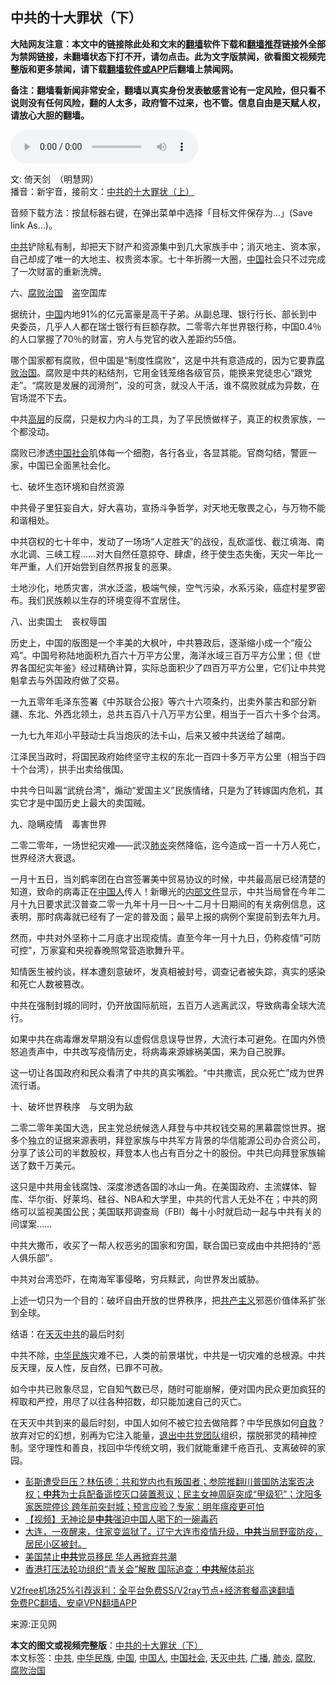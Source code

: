  <h2>中共的十大罪状（下）</h2> <p class="notice"><b>大陆网友注意：本文中的链接除此处和文末的<a href="https://github.com/bannedbook/fanqiang" >翻墙</a>软件下载和<a href="https://github.com/killgcd/justmysocks/blob/master/README.md">翻墙推荐</a>链接外全部为禁网链接，未翻墙状态下打不开，请勿点击。此为文字版禁闻，欲看图文视频完整版和更多禁闻，请下载<a href="https://github.com/bannedbook/fanqiang">翻墙软件或APP</a>后翻墙上禁闻网。</p><p>备注：翻墙看新闻非常安全，翻墙以真实身份发表敏感言论有一定风险，但只看不说则没有任何风险，翻的人太多，政府管不过来，也不管。信息自由是天赋人权，请放心大胆的翻墙。</b></p>  <div class="entry"> <p></p> <p><audio controls="controls"><source src="https://www.zhengjian.org/sites/default/files/files/2020/12/zjgb-zg10b.mp3" type="audio/mpeg" /></audio></p> <p>文: 倚天剑　（明慧网）<br /> 播音：新宇音，接前文：<a href="https://www.bannedbook.org/bnews/cbnews/20201230/1457828.html">中共的十大罪状（上）</a></p> <p>音频下载方法：按鼠标器右键，在弹出菜单中选择「目标文件保存为…」(Save link As&#8230;)。</p> <p><a href="https://www.bannedbook.org/bnews/tag/%e4%b8%ad%e5%85%b1/" class="st_tag internal_tag" rel="tag" title="标签 中共 下的日志">中共</a>铲除私有制，却把天下财产和资源集中到几大家族手中；消灭地主、资本家，自己却成了唯一的大地主、权贵资本家。七十年折腾一大圈，<span class='wp_keywordlink_affiliate'><a href="https://www.bannedbook.org/" title="中国" target="_blank">中国</a></span>社会只不过完成了一次财富的重新洗牌。</p> <p>六、<a href="https://www.bannedbook.org/bnews/tag/%e8%85%90%e8%b4%a5/" class="st_tag internal_tag" rel="tag" title="标签 腐败 下的日志">腐败</a><span class='wp_keywordlink'><a href="https://www.bannedbook.org/forum24/topic8925.html" title="《治国大道》" target="_blank">治国</a></span>　盗空国库</p> <p>据统计，<a href="https://www.bannedbook.org/bnews/tag/%E4%B8%AD%E5%9B%BD/" class="st_tag internal_tag" rel="tag" title="标签 中国 下的日志">中国</a>内地91%的亿元富豪是高干子弟。从副总理、银行行长、部长到中央委员，几乎人人都在瑞士银行有巨额存款。二零零六年世界银行称，中国0.4％的人口掌握了70％的财富，穷人与党官的收入差距约55倍。</p> <p>哪个国家都有腐败，但中国是“制度性腐败”，这是中共有意造成的，因为它要靠<a href="https://www.bannedbook.org/bnews/tag/%e8%85%90%e8%b4%a5%e6%b2%bb%e5%9b%bd/" class="st_tag internal_tag" rel="tag" title="标签 腐败治国 下的日志">腐败治国</a>。腐败是中共的粘结剂，它用金钱笼络各级官员，能换来党徒忠心“跟党走”。“腐败是发展的润滑剂”，没的可贪，就没人干活，谁不腐败就成为异数，在官场混不下去。</p> <p>中共<span class='wp_keywordlink_affiliate'><a href="https://www.bannedbook.org/bnews/ccpdope/" title="中共高层内幕" target="_blank">高层</a></span>的反腐，只是权力内斗的工具，为了平民愤做样子，真正的权贵家族，一个都没动。</p>  <p>腐败已渗透<a href="https://www.bannedbook.org/bnews/tag/%e4%b8%ad%e5%9b%bd%e7%a4%be%e4%bc%9a/" class="st_tag internal_tag" rel="tag" title="标签 中国社会 下的日志">中国社会</a>肌体每一个细胞，各行各业，各显其能。官商勾结，警匪一家，中国已全面黑社会化。</p> <p>七、破坏生态环境和自然资源</p> <p>中共骨子里狂妄自大，好大喜功，宣扬斗争哲学，对天地无敬畏之心，与万物不能和谐相处。</p> <p>中共窃权的七十年中，发动了一场场“人定胜天”的战役，乱砍滥伐、截江填海、南水北调、三峡工程……对大自然任意掠夺、肆虐，终于使生态失衡，天灾一年比一年严重，人们开始尝到自然界报复的恶果。</p> <p>土地沙化，地质灾害，洪水泛滥，极端气候，空气污染，水系污染，癌症村星罗密布。我们民族赖以生存的环境变得不宜居住。</p> <p>八、出卖国土　丧权辱国</p> <p>历史上，中国的版图是一个丰美的大枫叶，中共篡政后，逐渐缩小成一个“瘦公鸡”。中国号称陆地面积九百六十万平方公里，海洋水域三百万平方公里；但《世界各国纪实年鉴》经过精确计算，实际总面积少了四百万平方公里，它们让中共党魁拿去与外国政府做了交易。</p> <p>一九五零年毛泽东签署《中苏联合公报》等六十六项条约，出卖外蒙古和部分新疆、东北、外西北领土，总共五百八十八万平方公里，相当于一百六十多个台湾。</p> <p>一九七九年邓小平鼓动士兵当炮灰的法卡山，后来又被中共送给了越南。</p>  <p>江泽民当政时，将国民政府始终坚守主权的东北一百四十多万平方公里（相当于四十个台湾），拱手出卖给俄国。</p> <p>中共今日叫嚣“武统台湾”，煽动“爱国主义”民族情绪，只是为了转嫁国内危机，其实它才是中国历史上最大的卖国贼。</p> <p>九、隐瞒疫情　毒害世界</p> <p>二零二零年，一场世纪灾难——武汉<a href="https://www.bannedbook.org/bnews/tag/%e8%82%ba%e7%82%8e/" class="st_tag internal_tag" rel="tag" title="标签 肺炎 下的日志">肺炎</a>突然降临，迄今造成一百一十万人死亡，世界经济大衰退。</p> <p>一月十五日，当刘鹤率团在白宫签署美中贸易协议的时候，中共最高层已经清楚的知道，致命的病毒正在<a href="https://www.bannedbook.org/bnews/tag/%e4%b8%ad%e5%9b%bd%e4%ba%ba/" class="st_tag internal_tag" rel="tag" title="标签 中国人 下的日志">中国人</a>传人！新曝光的<span class='wp_keywordlink'><a href="https://www.bannedbook.org/forum34/" title="中共内部文件 中共保密文件 解密文件" target="_blank">内部文件</a></span>显示，中共当局曾在今年二月十九日要求武汉普查二零一九年十月一日～十二月十日期间的有关病例信息，这表明，那时病毒就已经有了一定的普及面；最早上报的病例个案提前到去年九月。</p> <p>然而，中共对外坚称十二月底才出现疫情。直至今年一月十九日，仍称疫情“可防可控”，万家宴和央视春晚照常营造歌舞升平。</p> <p>知情医生被约谈，样本遭刻意破坏，发真相被封号，调查记者被失踪，真实的感染和死亡人数被篡改。</p> <p>中共在强制封城的同时，仍开放国际航班，五百万人逃离武汉，导致病毒全球大流行。</p> <p>如果中共在病毒爆发早期没有以虚假信息误导世界，大流行本可避免。在国内外愤怒追责声中，中共改写疫情历史，将病毒来源嫁祸美国，来为自己脱罪。</p>  <p>这一切让各国政府和民众看清了中共的真实嘴脸。“中共撒谎，民众死亡”成为世界流行语。</p> <p>十、破坏世界秩序　与文明为敌</p> <p>二零二零年美国大选，民主党总统候选人拜登与中共权钱交易的黑幕震惊世界。据多个独立的证据来源表明，拜登家族与中共军方背景的华信能源公司办合资公司，分享了该公司的半数股权，拜登本人也占有百分之十的股份。中共已向拜登家族输送了数千万美元。</p> <p>这只是中共用金钱腐蚀、深度渗透各国的冰山一角。在美国政府、主流媒体、智库、华尔街、好莱坞、硅谷、NBA和大学里，中共的代言人无处不在；中共的网络可以监视美国公民；美国联邦调查局（FBI）每十小时就启动一起与中共有关的间谍案……</p> <p>中共大撒币，收买了一帮人权恶劣的国家和穷国，联合国已变成由中共把持的“恶人俱乐部”。</p> <p>中共对台湾恐吓，在南海军事侵略，穷兵黩武，向世界发出威胁。</p> <p>上述一切只为一个目的：破坏自由开放的世界秩序，把<span class='wp_keywordlink'><a href="https://www.bannedbook.org/forum2/topic6177.html" title="《共产主义的终极目的》" target="_blank">共产主义</a></span>邪恶价值体系扩张到全球。</p> <p>结语：在<a href="https://www.bannedbook.org/bnews/tag/%e5%a4%a9%e7%81%ad%e4%b8%ad%e5%85%b1/" class="st_tag internal_tag" rel="tag" title="标签 天灭中共 下的日志">天灭中共</a>的最后时刻</p> <p>中共不除，<a href="https://www.bannedbook.org/bnews/tag/%E4%B8%AD%E5%8D%8E%E6%B0%91%E6%97%8F/" class="st_tag internal_tag" rel="tag" title="标签 中华民族 下的日志">中华民族</a>灾难不已，人类的前景堪忧，中共是一切灾难的总根源。中共反天理，反人性，反自然，已罪不可赦。</p>  <p>如今中共已败象尽显，它自知气数已尽，随时可能崩解，便对国内民众更加疯狂的榨取和严控，用尽了以往各种招数，却只能加速自己的灭亡。</p> <p>在天灭中共到来的最后时刻，中国人如何不被它拉去做陪葬？中华民族如何<span class='wp_keywordlink'><a href="https://www.bannedbook.org/forum5/topic42.html" title="萨斯、诚信与自救" target="_blank">自救</a></span>？放弃对它的幻想，别再为它注入能量，<span class='wp_keywordlink'><a href="http://tuidang.epochtimes.com/" title="退出中共党团队" target="_blank">退出中共党团队</a></span>组织，摆脱邪灵的精神控制。坚守理性和善良，找回中华传统文明，我们就能重建千疮百孔、支离破碎的家园。</p> <ul class='op-related-articles' title='相关阅读'> <li><a href='https://www.bannedbook.org/bnews/bannedvideo/20210102/1459747.html' target='_blank'>彭斯遭受巨压？林伍德：共和党内也有叛国者；参院推翻川普国防法案否决权；<b>中共</b>为士兵配备遥控灭口装置惹议；民主女神周庭突成“甲级犯”；沈阳多家医院停诊 跨年前突封城；预言应验？专家：明年瘟疫更可怕</a></li> <li><a href='https://www.bannedbook.org/bnews/comments/20210102/1459741.html' target='_blank'>【视频】无神论是<b>中共</b>强迫中国人喝下的一碗毒药</a></li> <li><a href='https://www.bannedbook.org/bnews/bannedvideo/20210102/1459727.html' target='_blank'>大连，一夜醒来，住家变监狱了。辽宁大连市疫情升级，<b>中共</b>当局野蛮防疫，居民小区被封。</a></li> <li><a href='https://www.bannedbook.org/bnews/bannedvideo/20210102/1459723.html' target='_blank'>美国禁止<b>中共</b>党员移民 华人再掀弃共潮</a></li> <li><a href='https://www.bannedbook.org/bnews/comments/20210102/1459716.html' target='_blank'>香港打压法轮功组织“青关会”解散 国际追查：<b>中共</b>解体前兆</a></li> </ul> <p class="texttj"> <a href="https://www.bannedbook.org/forum23/topic22702.html" target="_blank">V2free机场25%引荐返利：全平台免费SS/V2ray节点+经济套餐高速翻墙</a><br/> <a href="https://github.com/bannedbook/fanqiang/wiki/%E7%A6%81%E9%97%BB%E7%BD%91%E5%AE%89%E5%8D%93%E7%BF%BB%E5%A2%99%E6%96%B0%E9%97%BBAPP" target="_blank">免费PC翻墙、安卓VPN翻墙APP</a></p><p>来源:正见网</p><a name='sharetosocial'></a>       <div><b>本文的图文或视频完整版</b>：<a href='https://www.bannedbook.org/bnews/cbnews/20210102/1459704.html'>中共的十大罪状（下）</a></div>  </div><!--END ENTRY--> <div class="postfooter"> <div>本文标签：<a href="https://www.bannedbook.org/bnews/tag/%e4%b8%ad%e5%85%b1/" rel="tag">中共</a>, <a href="https://www.bannedbook.org/bnews/tag/%E4%B8%AD%E5%8D%8E%E6%B0%91%E6%97%8F/" rel="tag">中华民族</a>, <a href="https://www.bannedbook.org/bnews/tag/%E4%B8%AD%E5%9B%BD/" rel="tag">中国</a>, <a href="https://www.bannedbook.org/bnews/tag/%e4%b8%ad%e5%9b%bd%e4%ba%ba/" rel="tag">中国人</a>, <a href="https://www.bannedbook.org/bnews/tag/%e4%b8%ad%e5%9b%bd%e7%a4%be%e4%bc%9a/" rel="tag">中国社会</a>, <a href="https://www.bannedbook.org/bnews/tag/%e5%a4%a9%e7%81%ad%e4%b8%ad%e5%85%b1/" rel="tag">天灭中共</a>, <a href="https://www.bannedbook.org/bnews/tag/%E5%B9%BF%E6%92%AD/" rel="tag">广播</a>, <a href="https://www.bannedbook.org/bnews/tag/%e8%82%ba%e7%82%8e/" rel="tag">肺炎</a>, <a href="https://www.bannedbook.org/bnews/tag/%e8%85%90%e8%b4%a5/" rel="tag">腐败</a>, <a href="https://www.bannedbook.org/bnews/tag/%e8%85%90%e8%b4%a5%e6%b2%bb%e5%9b%bd/" rel="tag">腐败治国</a></div>  </div><!--END POSTFOOTER--> 